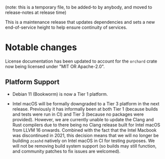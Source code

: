 (note: this is a temporary file, to be added-to by anybody, and moved to
release-notes at release time)

This is a maintenance release that updates dependencies and sets a new
end-of-service height to help ensure continuity of services.

Notable changes
===============

License documentation has been updated to account for the `orchard` crate
now being licensed under "MIT OR Apache-2.0".

Platform Support
----------------

- Debian 11 (Bookworm) is now a Tier 1 platform.

- Intel macOS will be formally downgraded to a Tier 3 platform in the next
  release. Previously it has informally been at both Tier 1 (because builds and
  tests were run in CI) and Tier 3 (because no packages were provided). However,
  we are currently unable to update the Clang and Rust compilers due to there
  being no Clang release built for Intel macOS from LLVM 16 onwards. Combined
  with the fact that the Intel Macbook was discontinued in 2021, this decision
  means that we will no longer be building `zcashd` natively on Intel macOS in
  CI for testing purposes. We will not be removing build system support (so
  builds may still function, and community patches to fix issues are welcomed).
